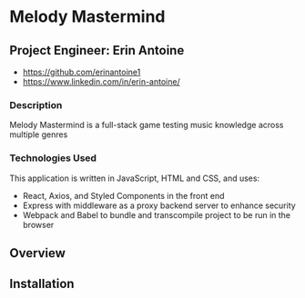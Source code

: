 # Melody Mastermind

## Project Engineer: Erin Antoine
* https://github.com/erinantoine1
* https://www.linkedin.com/in/erin-antoine/

### Description

Melody Mastermind is a full-stack game testing music knowledge across multiple genres

### Technologies Used

This application is written in JavaScript, HTML and CSS, and uses:
* React, Axios, and Styled Components in the front end
* Express with middleware as a proxy backend server to enhance security
* Webpack and Babel to bundle and transcompile project to be run in the browser

## Overview

## Installation

<!-- 1. Install packages using the following command

	`npm install`

2. Compile the project using webpack

	`npm run build`

3. Start the server

	`npm start`

4. Rename example.config.js to config.js

	`example.config.js -> config.js`

6. Replace example token with github personal access token

	`TOKEN = 'PUT TOKEN HERE'`

7. Open project in web browser at

	`http://localhost:3000` -->